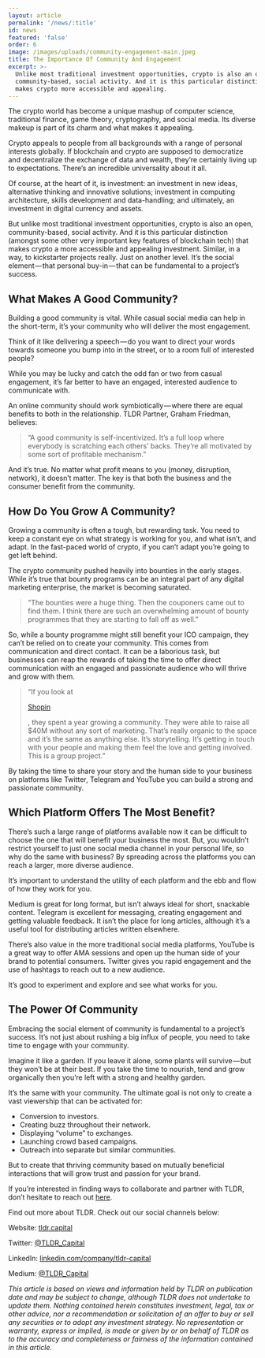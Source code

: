 ```yaml
---
layout: article
permalink: '/news/:title'
id: news
featured: 'false'
order: 6
image: /images/uploads/community-engagement-main.jpeg
title: The Importance Of Community And Engagement
excerpt: >-
  Unlike most traditional investment opportunities, crypto is also an open,
  community-based, social activity. And it is this particular distinction that
  makes crypto more accessible and appealing.
---
```

The crypto world has become a unique mashup of computer science, traditional finance, game theory, cryptography, and social media. Its diverse makeup is part of its charm and what makes it appealing.



Crypto appeals to people from all backgrounds with a range of personal interests globally. If blockchain and crypto are supposed to democratize and decentralize the exchange of data and wealth, they’re certainly living up to expectations. There’s an incredible universality about it all.



Of course, at the heart of it, is investment: an investment in new ideas, alternative thinking and innovative solutions; investment in computing architecture, skills development and data-handling; and ultimately, an investment in digital currency and assets.



But unlike most traditional investment opportunities, crypto is also an open, community-based, social activity. And it is this particular distinction (amongst some other very important key features of blockchain tech) that makes crypto a more accessible and appealing investment. Similar, in a way, to kickstarter projects really. Just on another level. It’s the social element — that personal buy-in — that can be fundamental to a project’s success.



## What Makes A Good Community?

Building a good community is vital. While casual social media can help in the short-term, it’s your community who will deliver the most engagement.



Think of it like delivering a speech — do you want to direct your words towards someone you bump into in the street, or to a room full of interested people?



While you may be lucky and catch the odd fan or two from casual engagement, it’s far better to have an engaged, interested audience to communicate with.



An online community should work symbiotically — where there are equal benefits to both in the relationship. TLDR Partner, Graham Friedman, believes:

> “A good community is self-incentivized. It’s a full loop where everybody is scratching each others’ backs. They’re all motivated by some sort of profitable mechanism.”



And it’s true. No matter what profit means to you (money, disruption, network), it doesn’t matter. The key is that both the business and the consumer benefit from the community.



## How Do You Grow A Community?

Growing a community is often a tough, but rewarding task. You need to keep a constant eye on what strategy is working for you, and what isn’t, and adapt. In the fast-paced world of crypto, if you can’t adapt you’re going to get left behind.



The crypto community pushed heavily into bounties in the early stages. While it’s true that bounty programs can be an integral part of any digital marketing enterprise, the market is becoming saturated.



> “The bounties were a huge thing. Then the couponers came out to find them. I think there are such an overwhelming amount of bounty programmes that they are starting to fall off as well.”



So, while a bounty programme might still benefit your ICO campaign, they can’t be relied on to create your community. This comes from communication and direct contact. It can be a laborious task, but businesses can reap the rewards of taking the time to offer direct communication with an engaged and passionate audience who will thrive and grow with them.



> “If you look at 
>
> [Shopin](https://tokensale.shopin.com/)
>
> , they spent a year growing a community. They were able to raise all $40M without any sort of marketing. That’s really organic to the space and it’s the same as anything else. It’s storytelling. It’s getting in touch with your people and making them feel the love and getting involved. This is a group project.”



By taking the time to share your story and the human side to your business on platforms like Twitter, Telegram and YouTube you can build a strong and passionate community.



## Which Platform Offers The Most Benefit?

There’s such a large range of platforms available now it can be difficult to choose the one that will benefit your business the most. But, you wouldn’t restrict yourself to just one social media channel in your personal life, so why do the same with business? By spreading across the platforms you can reach a larger, more diverse audience.



It’s important to understand the utility of each platform and the ebb and flow of how they work for you.



Medium is great for long format, but isn’t always ideal for short, snackable content. Telegram is excellent for messaging, creating engagement and getting valuable feedback. It isn’t the place for long articles, although it’s a useful tool for distributing articles written elsewhere.



There’s also value in the more traditional social media platforms, YouTube is a great way to offer AMA sessions and open up the human side of your brand to potential consumers. Twitter gives you rapid engagement and the use of hashtags to reach out to a new audience.



It’s good to experiment and explore and see what works for you.



## The Power Of Community

Embracing the social element of community is fundamental to a project’s success. It’s not just about rushing a big influx of people, you need to take time to engage with your community.



Imagine it like a garden. If you leave it alone, some plants will survive — but they won’t be at their best. If you take the time to nourish, tend and grow organically then you’re left with a strong and healthy garden.



It’s the same with your community. The ultimate goal is not only to create a vast viewership that can be activated for:



* Conversion to investors.
* Creating buzz throughout their network.
* Displaying “volume” to exchanges.
* Launching crowd based campaigns.
* Outreach into separate but similar communities.

But to create that thriving community based on mutually beneficial interactions that will grow trust and passion for your brand.



If you’re interested in finding ways to collaborate and partner with TLDR, don’t hesitate to reach out [here](https://www.tldr.capital/contact).

Find out more about TLDR. Check out our social channels below:

Website: [tldr.capital](https://www.tldr.capital/)

Twitter: [@TLDR_Capital](https://twitter.com/TLDR_Capital)

LinkedIn: [linkedin.com/company/tldr-capital](https://www.linkedin.com/company/tldr-capital/)

Medium: [@TLDR_Capital](https://medium.com/@TLDR_Capital)

_This article is based on views and information held by TLDR on publication date and may be subject to change, although TLDR does not undertake to update them. Nothing contained herein constitutes investment, legal, tax or other advice, nor a recommendation or solicitation of an offer to buy or sell any securities or to adopt any investment strategy. No representation or warranty, express or implied, is made or given by or on behalf of TLDR as to the accuracy and completeness or fairness of the information contained in this article._
